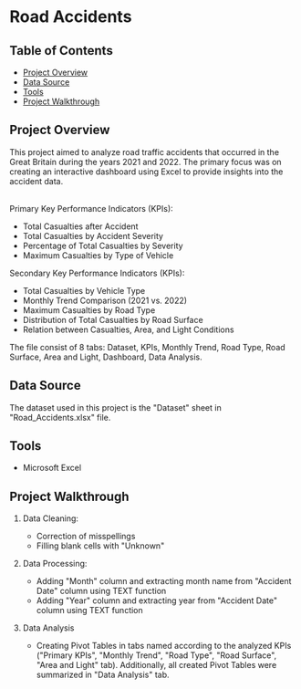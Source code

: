 # Road Accidents

<h2>Table of Contents</h2>

- [Project Overview](#project-overview)
- [Data Source](#data-source)
- [Tools](#tools)
- [Project Walkthrough](#project-walkthrough)

<h2>Project Overview</h2>
This project aimed to analyze road traffic accidents that occurred in the Great Britain during the years 2021 and 2022. The primary focus was on creating an interactive dashboard using Excel to provide insights into the accident data.

<br>Primary Key Performance Indicators (KPIs):</br>
- Total Casualties after Accident
- Total Casualties by Accident Severity
- Percentage of Total Casualties by Severity
- Maximum Casualties by Type of Vehicle

Secondary Key Performance Indicators (KPIs):
- Total Casualties by Vehicle Type
- Monthly Trend Comparison (2021 vs. 2022)
- Maximum Casualties by Road Type
- Distribution of Total Casualties by Road Surface
- Relation between Casualties, Area, and Light Conditions

The file consist of 8 tabs: Dataset, KPIs, Monthly Trend, Road Type, Road Surface, Area and Light, Dashboard, Data Analysis.

<h2>Data Source</h2>
The dataset used in this project is the "Dataset" sheet in "Road_Accidents.xlsx" file.

<h2>Tools</h2>

- Microsoft Excel

<h2>Project Walkthrough</h2>

1. Data Cleaning:
   - Correction of misspellings
   - Filling blank cells with "Unknown"

2. Data Processing:
   - Adding "Month" column and extracting month name from "Accident Date" column using TEXT function
   - Adding "Year" column and extracting year from "Accident Date" column using TEXT function

3. Data Analysis
    - Creating Pivot Tables in tabs named according to the analyzed KPIs ("Primary KPIs", "Monthly Trend", "Road Type", "Road Surface", "Area and Light" tab). Additionally, all created Pivot Tables were summarized in "Data Analysis" tab.

![]()

